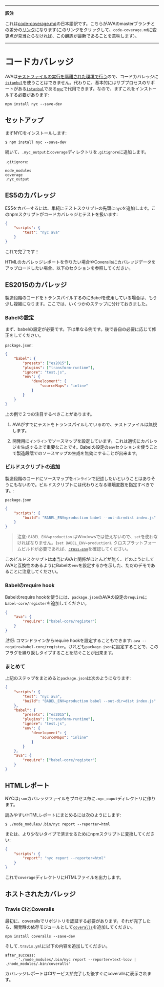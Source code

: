 ___
**訳注**

これは[code-coverage.md](https://github.com/avajs/ava/blob/main/docs/recipes/code-coverage.md)の日本語訳です。こちらがAVAのmasterブランチとの差分の[リンク](https://github.com/avajs/ava/compare/93af8d8d2cb48fe0d2c4ede3c92964a295f60cb6...master#diff-b3aa0c81a407f54f636a1cf5a619a4a6)になります(このリンクをクリックして、`code-coverage.md`に変更点が見当たらなければ、この翻訳が最新であることを意味します)。
___

# コードカバレッジ

AVAは[テストファイルの実行を隔離された環境で行う][isolated-env]ので、コードカバレッジに[`istanbul`]を使うことはできません。代わりに、基本的にはサブプロセスのサポートがある[`istanbul`]である[`nyc`]で代用できます。なので、まずこれをインストールする必要があります:

```
npm install nyc --save-dev
```

## セットアップ

まずNYCをインストールします:

```
$ npm install nyc --save-dev
```

続いて、`.nyc_output`と`coverage`ディレクトリを`.gitignore`に追加します。

`.gitignore`:

```
node_modules
coverage
.nyc_output
```

## ES5のカバレッジ

ES5をカバーするには、単純にテストスクリプトの先頭に`nyc`を追加します。このnpmスクリプトがコードカバレッジとテストを扱います:

```json
{
	"scripts": {
		"test": "nyc ava"
	}
}
```

これで完了です！

HTMLのカバレッジレポートを作りたい場合やCoverallsにカバレッジデータをアップロードしたい場合、以下のセクションを参照してください。

## ES2015のカバレッジ

製造段階のコードをトランスパイルするのにBabelを使用している場合は、もう少し複雑になります。ここでは、いくつかのステップに分けておきました。

### Babelの設定

まず、babelの設定が必要です。下は単なる例です。後で各自の必要に応じて修正をしてください。

`package.json`:
```json
{
	"babel": {
		"presets": ["es2015"],
		"plugins": ["transform-runtime"],
		"ignore": "test.js",
		"env": {
			"development": {
				"sourceMaps": "inline"
			}
		}
	}
}
```

上の例で２つの注目するべきことがあります。

1. AVAがすでにテストをトランスパイルしているので、テストファイルは無視します。

2. 開発用に`インライン`でソースマップを設定しています。これは適切にカバレッジを生成する上で重要なことです。Babelの設定の`env`セクションを使うことで製造段階でのソースマップの生成を無効にすることが出来ます。

### ビルドスクリプトの追加

製造段階のコードにソースマップを`インライン`で記述したいということはありそうにもないので。ビルドスクリプトには代わりとなる環境変数を指定すべきです。:

`package.json`
```json
{
	"scripts": {
		"build": "BABEL_ENV=production babel --out-dir=dist index.js"
	}
}
```

> 注意: `BABEL_ENV=production` はWindowsでは使えないので、`set`を使わなければなりません。(`set BABEL_ENV=production`). クロスプラットフォームビルドが必要であれば、[`cross-env`]を確認してください。

このビルドスクリプトは本当にAVAと関係がほとんどが無く、どのようにしてAVAと互換性のあるようにBabelの`env`を設定するかを示した、ただのデモであることに注意してください。

### Babelのrequire hook

Babelのrequire hookを使うには、`package.json`のAVAの設定の`require`に`babel-core/register`を追加してください。

```json
{
	"ava": {
		"require": ["babel-core/register"]
	}
}
```

*注記*: コマンドラインからrequire hookを設定することもできます: `ava --require=babel-core/register`。けれども`package.json`に設定することで、このフラグを繰り返しタイプすることを防ぐことが出来ます。

### まとめて

上記のステップをまとめると`package.json`は次のようになります:

```json
{
	"scripts": {
		"test": "nyc ava",
		"build": "BABEL_ENV=production babel --out-dir=dist index.js"
	},
	"babel": {
		"presets": ["es2015"],
		"plugins": ["transform-runtime"],
		"ignore": "test.js",
		"env": {
			"development": {
				"sourceMaps": "inline"
			}
		}
	},
	"ava": {
		"require": ["babel-core/register"]
	}
}
```

## HTMLレポート

NYCは`json`カバレッジファイルをプロセス毎に`.nyc_ouput`ディレクトリに作ります。

読みやすいHTMLレポートにまとめるには次のようにします:

```
$ ./node_modules/.bin/nyc report --reporter=html
```

または、より少ないタイプで済ませるためにnpmスクリプトに変換してください:

```json
{
	"scripts": {
		"report": "nyc report --reporter=html"
	}
}
```

これで`coverage`ディレクトリにHTMLファイルを出力します。

## ホストされたカバレッジ

### Travis CIとCoveralls

最初に、coverallsでリポジトリを認証する必要があります。それが完了したら、開発時の依存モジュールとして[`coveralls`]を追加してください。

```
npm install coveralls --save-dev
```

そして`.travis.yml`に以下の内容を追加してください。

```
after_success:
	- './node_modules/.bin/nyc report --reporter=text-lcov | ./node_modules/.bin/coveralls'
```

カバレッジレポートはCIサービスが完了した後すぐにcoverallsに表示されます。

[`babel`]:      https://github.com/babel/babel
[coveralls.io]: https://coveralls.io
[`coveralls`]:  https://github.com/nickmerwin/node-coveralls
[`cross-env`]:  https://github.com/kentcdodds/cross-env
[isolated-env]: https://github.com/avajs/ava#isolated-environment
[`istanbul`]:   https://github.com/gotwarlost/istanbul
[`nyc`]:        https://github.com/bcoe/nyc

